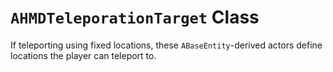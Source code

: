 # `AHMDTeleporationTarget` Class

If teleporting using fixed locations, these `ABaseEntity`-derived actors define locations the player can teleport to.